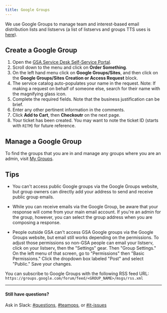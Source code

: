 ```yaml
---
title: Google Groups
---
```


We use Google Groups to manage team and interest-based email distribution lists and listservs (a list of listservs and groups TTS uses is [here](/general-contacts-and-listservs/)).

## Create a Google Group

1. Open the [GSA Service Desk Self-Service Portal](https://gsa.service-now.com/GSA_Self-Service/).
2. Scroll down to the menu and click on **Order Something**.
3. On the left hand menu click on **Google Groups/Sites**, and then click on the **Google Groups/Sites Creation or Access Request** block.
4. The service catalog auto-populates your name in the request. Note: If making a request on behalf of someone else, search for their name with the magnifying glass icon.
5. Complete the required fields. Note that the business justification can be brief.
6. Enter any other pertinent information in the comments.
7. Click **Add to Cart**, then **Checkoutr** on the next page.
8. Your ticket has been created. You may want to note the ticket ID (starts with `RITM`) for future reference.

## Manage a Google Group
To find the groups that you are in and manage any groups where you are an admin, visit [My Groups](https://groups.google.com/a/gsa.gov/forum/#!myforums).

## Tips

* You can't access public Google groups via the Google Groups website, but group owners can directly add your address to send and receive public group emails.

* While you can receive emails via the Google Group, be aware that your response will come from your main email account. If you're an admin for the group, however, you can select the group address when you are composing a response.

* People outside GSA can't access GSA Google groups via the Google Groups website, but email still works depending on the permissions. To adjust those permissions so non-GSA people can email your listserv, click on your listserv, then the "Settings" gear. Then "Group Settings." On the left menu of that screen, go to "Permissions" then "Basic Permissions." Click the dropdown box labeled "Post" and select "Public." Save your changes. 

You can subscribe to Google Groups with the following RSS feed URL: `https://groups.google.com/forum/feed/<GROUP_NAME>/msgs/rss.xml`

---

#### Still have questions?

Ask in Slack: [#questions](https://gsa-tts.slack.com/messages/questions), [#teamops](https://gsa-tts.slack.com/messages/teamops), or [#it-issues](https://gsa-tts.slack.com/messages/it-issues)
